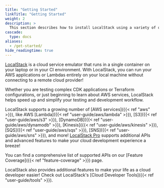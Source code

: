 ```yaml
---
title: "Getting Started"
linkTitle: "Getting Started"
weight: 2
description: >
  This section describes how to install LocalStack using a variety of options, and provides details on how LocalStack can be configured to fit the needs of a local cloud sandbox for development, testing, and experimentation!
cascade:
  type: docs
aliases:
  - /get-started/
hide_readingtime: true
---
```


[LocalStack](https://localstack.cloud) is a cloud service emulator that runs in a single container on your laptop or in your CI environment.
With LocalStack, you can run your AWS applications or Lambdas entirely on your local machine without connecting to a remote cloud provider!

Whether you are testing complex CDK applications or Terraform configurations, or just beginning to learn about AWS services, LocalStack helps speed up and simplify your testing and development workflow.

LocalStack supports a growing number of [AWS services]({{< ref "aws" >}}), like AWS [Lambda]({{< ref "user-guide/aws/lambda" >}}), [S3]({{< ref "user-guide/aws/s3" >}}), [DynamoDB]({{< ref "user-guide/aws/dynamodb" >}}), [Kinesis]({{< ref "user-guide/aws/kinesis" >}}), [SQS]({{< ref "user-guide/aws/sqs" >}}), [SNS]({{< ref "user-guide/aws/sns" >}}), and more!
[LocalStack Pro](https://localstack.cloud/pricing) supports additional APIs and advanced features to make your cloud development experience a breeze!

You can find a comprehensive list of supported APIs on our [Feature Coverage]({{< ref "feature-coverage" >}}) page.

LocalStack also provides additional features to make your life as a cloud developer easier! Check out LocalStack's [Cloud Developer Tools]({{< ref "user-guide/tools" >}}).
